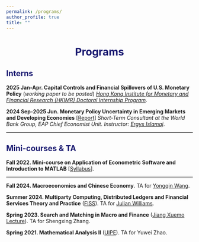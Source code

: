 ```yaml
---
permalink: /programs/
author_profile: true
title: ""
---
```




# <center><font color="MidnightBlue">Programs</font></center>

## <font color="MidnightBlue">Interns</font>

**2025 Jan-Apr. Capital Controls and Financial Spillovers of U.S. Monetary Policy** (*working paper to be posted*)
*[Hong Kong Institute for Monetary and Financial Research (HKIMR) Doctoral Internship Program](https://www.hkma.gov.hk/eng/data-publications-and-research/research/hong-kong-institute-for-monetary-and-financial-research/)*.

**2024 Sep-2025 Jun. Monetary Policy Uncertainty in Emerging Markets and Developing Economies** [[Report](https://openknowledge.worldbank.org/server/api/core/bitstreams/9bf0f0aa-bd08-4c91-b665-caee561fb5d3/content)]
*Short-Term Consultant at the World Bank Group, EAP Chief Economist Unit. Instructor: [Ergys Islamaj](https://www.worldbank.org/en/about/people/e/ergys-islamaj)*.


- - -


<p></p>

## <font color="MidnightBlue">Mini-courses & TA</font>

**Fall 2022. Mini-course on Application of Econometric Software and Introduction to MATLAB** [[Syllabus](https://mp.weixin.qq.com/s/TnQ_byG4DxLn13yXswG8Cw)].


- - -

**Fall 2024. Macroeconomics and Chinese Economy**. TA for [Yongqin Wang](https://fisf.fudan.edu.cn/en_show-112-156.html).

**Summer 2024. Multiparty Computing, Distributed Ledgers and Financial Services Theory and Practice** ([FISS](https://iss.fudan.edu.cn/)). TA for [Julian Williams](https://www.durham.ac.uk/business/our-people/julian-williams/).

**Spring 2023. Search and Matching in Macro and Finance** ([Jiang Xuemo Lecture](https://econ.fudan.edu.cn/info/1759/21137.htm)). TA for Shengxing Zhang.

**Spring 2021. Mathematical Analysis II** ([UIPE](https://econ.fudan.edu.cn/uipe/)). TA for Yuwei Zhao.


